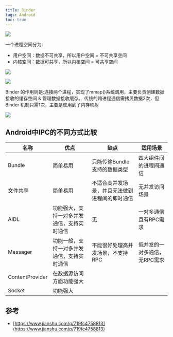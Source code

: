 ```yaml
---
title: Binder
tags: Android
toc: true
---
```



![](./binder_1.png)




一个进程空间分为:

- 用户空间：数据不可共享，所以用户空间 = 不可共享空间
- 内核空间：数据可共享，所以内核空间 = 可共享空间


![](./binder_2.png)

![](./binder_3.png)

Binder 的作用则是:连接两个进程，实现了mmap()系统调用，主要负责创建数据接收的缓存空间 & 管理数据接收缓存。 
传统的跨进程通信需拷贝数据2次，但 Binder 机制只需1次，主要是使用到了内存映射


![](./binder_4.png)



## Android中IPC的不同方式比较

名称|优点|缺点|适用场景
---|---|---|---
Bundle|简单易用|只能传输Bundle支持的数据类型|四大组件间的进程间通信
文件共享|简单易用|不适合高并发场景，并且无法做到进程间的即时通信|无并发访问场景
AIDL|功能强大，支持一对多并发通信，支持实时通信|无|一对多通信且有RPC需求
Messager|功能一般，支持一对多并发通信，支持实时通信|不能很好处理高并发场景，不支持RPC|低并发的一对多通信，无RPC需求
ContentProvider|在数据源访问方面功能强大|
Socket|功能强大|


## 参考

- [https://www.jianshu.com/p/719fc4758813](https://www.jianshu.com/p/719fc4758813)
